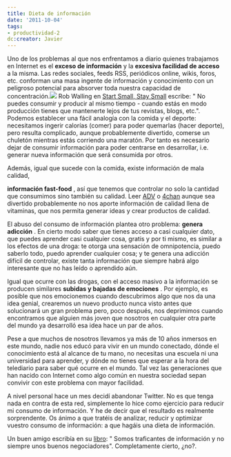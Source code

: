 ```yaml
---
title: Dieta de información
date: '2011-10-04'
tags:
- productividad-2
dc:creator: Javier
---
```


Uno de los problemas al que nos enfrentamos a diario quienes trabajamos en Internet es el 
**exceso de información**
 y la 
**excesiva facilidad de acceso**
 a la misma. Las redes sociales, feeds RSS, periódicos online, wikis, foros, etc. conforman una masa ingente de información y conocimiento con un peligroso potencial para absorver toda nuestra capacidad de concentración.![](http://blog.diacode.com/wp-content/uploads/2011/10/dieta-informacion.jpg)
Rob Walling en 
[Start Small, Stay Small](http://www.startupbook.net/) escribe: "
No puedes consumir y producir al mismo tiempo - cuando estás en modo producción tienes que mantenerte lejos de tus revistas, blogs, etc.". Podemos establecer una fácil analogía con la comida y el deporte: necesitamos ingerir calorías (comer) para poder quemarlas (hacer deporte), pero resulta complicado, aunque probablemente divertido, comerse un chuletón mientras estás corriendo una maratón. Por tanto es necesario dejar de consumir información para poder centrarse en desarrollar, i.e. generar nueva información que será consumida por otros.


<!--more-->Además, igual que sucede con la comida, existe información de mala calidad, 
**información 
fast-food**
, así que tenemos que controlar no solo la cantidad que consumimos sino también su calidad. Leer 
[ADV](http://www.ascodevida.com/) o 
[4chan](http://www.4chan.org/) aunque sea divertido probablemente no nos aporte información de calidad llena de vitaminas, que nos permita generar ideas y crear productos de calidad.

El abuso del consumo de información plantea otro problema: 
**genera adicción**
. En cierto modo saber que tienes acceso a casi cualquier dato, que puedes aprender casi cualquier cosa, gratis y por ti mismo, es similar a los efectos de una droga: te otorga una sensación de omnipotencia, puedo saberlo todo, puedo aprender cualquier cosa; y te genera una adicción difícil de controlar, existe tanta información que siempre habrá algo interesante que no has leído o aprendido aún.

Igual que ocurre con las drogas, con el acceso masivo a la información se producen similares 
**subidas y bajadas de emociones**
. Por ejemplo, es posible que nos emocionemos cuando descubrimos algo que nos da una idea genial, crearemos un nuevo producto nunca visto antes que solucionará un gran problema pero, poco después, nos deprimimos cuando encontramos que alguien más joven que nosotros en cualquier otra parte del mundo ya desarrolló esa idea hace un par de años.

Pese a que muchos de nosotros llevamos ya más de 10 años inmersos en este mundo, nadie nos educó para vivir en un mundo conectado, dónde el conocimiento está al alcance de tu mano, no necesitas una escuela ni una universidad para aprender, y dónde no tienes que esperar a la hora del telediario para saber qué ocurre en el mundo. Tal vez las generaciones que han nacido con Internet como algo común en nuestra sociedad sepan convivir con este problema con mayor facilidad.

A nivel personal hace un mes decidí abandonar Twitter. No es que tenga nada en contra de esta red, simplemente lo hice como ejercicio para reducir mi consumo de información. Y he de decir que el resultado es realmente sorprendente. Os ánimo a que tratéis de analizar, reducir y optimizar vuestro consumo de información: a que hagáis una dieta de información.

Un buen amigo escribía en su 
[libro](http://www.bubok.es/libros/204603/Que-el-universo-conspire-para-tu-puta-madre): "
Somos traficantes de información y no siempre unos buenos negociadores". Completamente cierto, ¿no?.
